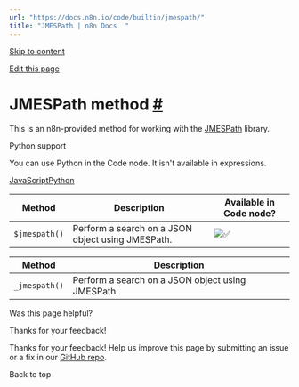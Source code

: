 ```yaml
---
url: "https://docs.n8n.io/code/builtin/jmespath/"
title: "JMESPath | n8n Docs  "
---
```


[Skip to content](https://docs.n8n.io/code/builtin/jmespath/#jmespath-method)

[Edit this page](https://github.com/n8n-io/n8n-docs/edit/main/docs/code/builtin/jmespath.md "Edit this page")

# JMESPath method [\#](https://docs.n8n.io/code/builtin/jmespath/\#jmespath-method "Permanent link")

This is an n8n-provided method for working with the [JMESPath](https://docs.n8n.io/code/cookbook/jmespath/) library.

Python support

You can use Python in the Code node. It isn't available in expressions.

[JavaScript](https://docs.n8n.io/code/builtin/jmespath/#__tabbed_1_1)[Python](https://docs.n8n.io/code/builtin/jmespath/#__tabbed_1_2)

| Method | Description | Available in Code node? |
| --- | --- | --- |
| `$jmespath()` | Perform a search on a JSON object using JMESPath. | ![✅](https://cdn.jsdelivr.net/gh/jdecked/twemoji@15.1.0/assets/svg/2705.svg) |

| Method | Description |
| --- | --- |
| `_jmespath()` | Perform a search on a JSON object using JMESPath. |

Was this page helpful?






Thanks for your feedback!






Thanks for your feedback! Help us improve this page by submitting an issue or a fix in our [GitHub repo](https://github.com/n8n-io/n8n-docs).


Back to top
